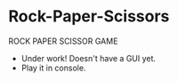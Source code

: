 # Rock-Paper-Scissors

ROCK PAPER SCISSOR GAME
- Under work! Doesn't have a GUI yet.
- Play it in console.
